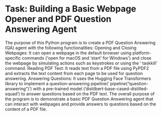 # Task: Building a Basic Webpage Opener and PDF Question Answering Agent #

The purpose of this Python program is to create a PDF Question Answering (QA) agent with the following functionalities:
Opening and Closing Webpages: It can open a webpage in the default browser using platform-specific commands ('open for macOS and ‘start’ for Windows') and close the webpage by simulating actions such as keystrokes or using the ‘ taskkill’ command.
Reading PDF Text: It reads text from a PDF file using PyPDF2 and extracts the text content from each page to be used for question answering.
Answering Questions: It uses the Hugging Face Transformers library to implement a question-answering pipeline(‘ pipeline(“question-answering”)’) with a pre-trained model (‘distilbert-base-cased-distilled-squad’) to answer questions based on the PDF text.
The overall purpose of the program is to demonstrate a basic PDF Question Answering agent that can interact with webpages and provide answers to questions based on the content of a PDF file.
